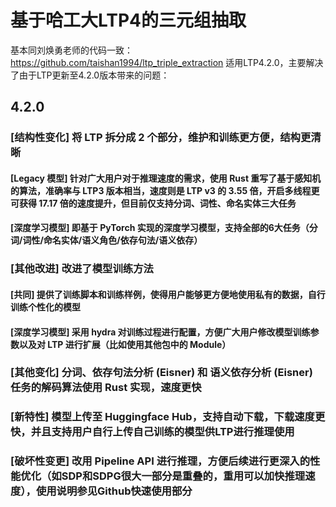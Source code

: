 # 基于哈工大LTP4的三元组抽取
基本同刘焕勇老师的代码一致：https://github.com/taishan1994/ltp_triple_extraction
适用LTP4.2.0，主要解决了由于LTP更新至4.2.0版本带来的问题：
## 4.2.0
### [结构性变化] 将 LTP 拆分成 2 个部分，维护和训练更方便，结构更清晰
#### [Legacy 模型] 针对广大用户对于推理速度的需求，使用 Rust 重写了基于感知机的算法，准确率与 LTP3 版本相当，速度则是 LTP v3 的 3.55 倍，开启多线程更可获得 17.17 倍的速度提升，但目前仅支持分词、词性、命名实体三大任务
#### [深度学习模型] 即基于 PyTorch 实现的深度学习模型，支持全部的6大任务（分词/词性/命名实体/语义角色/依存句法/语义依存）
### [其他改进] 改进了模型训练方法
#### [共同] 提供了训练脚本和训练样例，使得用户能够更方便地使用私有的数据，自行训练个性化的模型
#### [深度学习模型] 采用 hydra 对训练过程进行配置，方便广大用户修改模型训练参数以及对 LTP 进行扩展（比如使用其他包中的 Module）
### [其他变化] 分词、依存句法分析 (Eisner) 和 语义依存分析 (Eisner) 任务的解码算法使用 Rust 实现，速度更快
### [新特性] 模型上传至 Huggingface Hub，支持自动下载，下载速度更快，并且支持用户自行上传自己训练的模型供LTP进行推理使用
### [破坏性变更] 改用 Pipeline API 进行推理，方便后续进行更深入的性能优化（如SDP和SDPG很大一部分是重叠的，重用可以加快推理速度），使用说明参见Github快速使用部分

